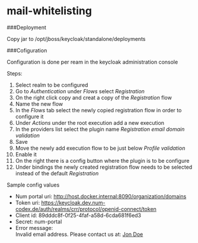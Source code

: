 # mail-whitelisting

###Deployment

Copy jar to /opt/jboss/keycloak/standalone/deployments

###Cofiguration

Configuration is done per ream in the keycloak administration console

Steps:

1. Select realm to be configured
1. Go to *Authentication* under *Flows* select *Registration* 
1. On the right click copy and creat a copy of the *Registration* flow
1. Name the new flow
1. In the *Flows* tab select the newly copied registration flow in order to configure it
1. Under *Actions* under the root execution add a new execution
1. In the providers list select the plugin name *Registration email domain validation*
1. Save
1. Move the newly add execution flow to be just below *Profile validation*
1. Enable it
1. On the right there is a config button where the plugin is to be configure
1. Under bindings the newly created registration flow needs to be selected instead of the default *Registration* 

Sample config values

* Num portal uri: http://host.docker.internal:8090/organization/domains
* Token uri: https://keycloak.dev.num-codex.de/auth/realms/crr/protocol/openid-connect/token
* Client id: 89dddc8f-0f25-4faf-a58d-6cda681f6ed3
* Secret: num-portal
* Error message: <div>Invalid email address. Please contact us at: <a href="mailto:webmaster@example.com">Jon Doe</a></div>